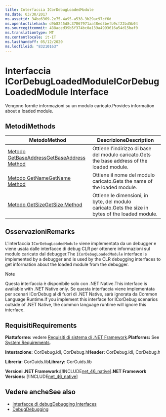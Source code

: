 ```yaml
---
title: Interfaccia ICorDebugLoadedModule
ms.date: 03/30/2017
ms.assetid: 34be6369-2e75-4a95-a538-3b29ac97cf6d
ms.openlocfilehash: d9b8245d8c37867971aa48ed3befb9cf22bd5b04
ms.sourcegitcommit: 488aced39b5f374bc0a139a4993616a54d15baf0
ms.translationtype: MT
ms.contentlocale: it-IT
ms.lasthandoff: 05/12/2020
ms.locfileid: "83210163"
---
```

# <a name="icordebugloadedmodule-interface"></a><span data-ttu-id="1bcb5-102">Interfaccia ICorDebugLoadedModule</span><span class="sxs-lookup"><span data-stu-id="1bcb5-102">ICorDebugLoadedModule Interface</span></span>
<span data-ttu-id="1bcb5-103">Vengono fornite informazioni su un modulo caricato.</span><span class="sxs-lookup"><span data-stu-id="1bcb5-103">Provides information about a loaded module.</span></span>  
  
## <a name="methods"></a><span data-ttu-id="1bcb5-104">Metodi</span><span class="sxs-lookup"><span data-stu-id="1bcb5-104">Methods</span></span>  
  
|<span data-ttu-id="1bcb5-105">Metodo</span><span class="sxs-lookup"><span data-stu-id="1bcb5-105">Method</span></span>|<span data-ttu-id="1bcb5-106">Descrizione</span><span class="sxs-lookup"><span data-stu-id="1bcb5-106">Description</span></span>|  
|------------|-----------------|  
|[<span data-ttu-id="1bcb5-107">Metodo GetBaseAddress</span><span class="sxs-lookup"><span data-stu-id="1bcb5-107">GetBaseAddress Method</span></span>](icordebugloadedmodule-getbaseaddress-method.md)|<span data-ttu-id="1bcb5-108">Ottiene l'indirizzo di base del modulo caricato.</span><span class="sxs-lookup"><span data-stu-id="1bcb5-108">Gets the base address of the loaded module.</span></span>|  
|[<span data-ttu-id="1bcb5-109">Metodo GetName</span><span class="sxs-lookup"><span data-stu-id="1bcb5-109">GetName Method</span></span>](icordebugloadedmodule-getname-method.md)|<span data-ttu-id="1bcb5-110">Ottiene il nome del modulo caricato.</span><span class="sxs-lookup"><span data-stu-id="1bcb5-110">Gets the name of the loaded module.</span></span>|  
|[<span data-ttu-id="1bcb5-111">Metodo GetSize</span><span class="sxs-lookup"><span data-stu-id="1bcb5-111">GetSize Method</span></span>](icordebugloadedmodule-getsize-method.md)|<span data-ttu-id="1bcb5-112">Ottiene le dimensioni, in byte, del modulo caricato.</span><span class="sxs-lookup"><span data-stu-id="1bcb5-112">Gets the size in bytes of the loaded module.</span></span>|  
  
## <a name="remarks"></a><span data-ttu-id="1bcb5-113">Osservazioni</span><span class="sxs-lookup"><span data-stu-id="1bcb5-113">Remarks</span></span>  
 <span data-ttu-id="1bcb5-114">L'interfaccia `ICorDebugLoadedModule` viene implementata da un debugger e viene usata dalle interfacce di debug CLR per ottenere informazioni sul modulo caricato dal debugger.</span><span class="sxs-lookup"><span data-stu-id="1bcb5-114">The `ICorDebugLoadedModule` interface is implemented by a debugger and is used by the CLR debugging interfaces to get information about the loaded module from the debugger.</span></span>  
  
> [!NOTE]
> <span data-ttu-id="1bcb5-115">Questa interfaccia è disponibile solo con .NET Native.</span><span class="sxs-lookup"><span data-stu-id="1bcb5-115">This interface is available with .NET Native only.</span></span> <span data-ttu-id="1bcb5-116">Se questa interfaccia viene implementata per scenari ICorDebug al di fuori di .NET Native, sarà ignorata da Common Language Runtime.</span><span class="sxs-lookup"><span data-stu-id="1bcb5-116">If you implement this interface for ICorDebug scenarios outside of .NET Native, the common language runtime will ignore this interface.</span></span>  
  
## <a name="requirements"></a><span data-ttu-id="1bcb5-117">Requisiti</span><span class="sxs-lookup"><span data-stu-id="1bcb5-117">Requirements</span></span>  
 <span data-ttu-id="1bcb5-118">**Piattaforme:** vedere [Requisiti di sistema di .NET Framework](../../get-started/system-requirements.md).</span><span class="sxs-lookup"><span data-stu-id="1bcb5-118">**Platforms:** See [System Requirements](../../get-started/system-requirements.md).</span></span>  
  
 <span data-ttu-id="1bcb5-119">**Intestazione:** CorDebug.idl, CorDebug.h</span><span class="sxs-lookup"><span data-stu-id="1bcb5-119">**Header:** CorDebug.idl, CorDebug.h</span></span>  
  
 <span data-ttu-id="1bcb5-120">**Libreria:** CorGuids.lib</span><span class="sxs-lookup"><span data-stu-id="1bcb5-120">**Library:** CorGuids.lib</span></span>  
  
 <span data-ttu-id="1bcb5-121">**Versioni .NET Framework:**[!INCLUDE[net_46_native](../../../../includes/net-46-native-md.md)]</span><span class="sxs-lookup"><span data-stu-id="1bcb5-121">**.NET Framework Versions:** [!INCLUDE[net_46_native](../../../../includes/net-46-native-md.md)]</span></span>  
  
## <a name="see-also"></a><span data-ttu-id="1bcb5-122">Vedere anche</span><span class="sxs-lookup"><span data-stu-id="1bcb5-122">See also</span></span>

- [<span data-ttu-id="1bcb5-123">Interfacce di debug</span><span class="sxs-lookup"><span data-stu-id="1bcb5-123">Debugging Interfaces</span></span>](debugging-interfaces.md)
- [<span data-ttu-id="1bcb5-124">Debug</span><span class="sxs-lookup"><span data-stu-id="1bcb5-124">Debugging</span></span>](index.md)
